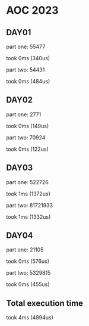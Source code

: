 # AOC 2023

## DAY01

part one:
55477

took 0ms (340us)  

part two:
54431

took 0ms (484us)  

## DAY02

part one:
2771

took 0ms (149us)  

part two:
70924

took 0ms (122us)  

## DAY03

part one:
522726

took 1ms (1372us)  

part two:
81721933

took 1ms (1332us)  

## DAY04

part one:
21105

took 0ms (576us)  

part two:
5329815

took 0ms (455us)  

## Total execution time

took 4ms (4894us)  
